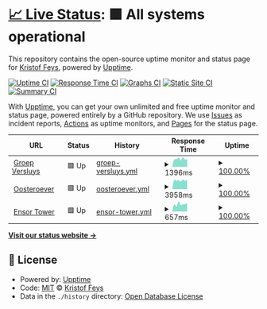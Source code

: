 # [📈 Live Status](https://kristoffeys.github.io/status-versluys): <!--live status--> **🟩 All systems operational**

This repository contains the open-source uptime monitor and status page for [Kristof Feys](https://kristoffeys.github.io/status-versluys), powered by [Upptime](https://github.com/upptime/upptime).

[![Uptime CI](https://github.com/kristoffeys/status-versluys/workflows/Uptime%20CI/badge.svg)](https://github.com/kristoffeys/status-versluys/actions?query=workflow%3A%22Uptime+CI%22)
[![Response Time CI](https://github.com/kristoffeys/status-versluys/workflows/Response%20Time%20CI/badge.svg)](https://github.com/kristoffeys/status-versluys/actions?query=workflow%3A%22Response+Time+CI%22)
[![Graphs CI](https://github.com/kristoffeys/status-versluys/workflows/Graphs%20CI/badge.svg)](https://github.com/kristoffeys/status-versluys/actions?query=workflow%3A%22Graphs+CI%22)
[![Static Site CI](https://github.com/kristoffeys/status-versluys/workflows/Static%20Site%20CI/badge.svg)](https://github.com/kristoffeys/status-versluys/actions?query=workflow%3A%22Static+Site+CI%22)
[![Summary CI](https://github.com/kristoffeys/status-versluys/workflows/Summary%20CI/badge.svg)](https://github.com/kristoffeys/status-versluys/actions?query=workflow%3A%22Summary+CI%22)

With [Upptime](https://upptime.js.org), you can get your own unlimited and free uptime monitor and status page, powered entirely by a GitHub repository. We use [Issues](https://github.com/kristoffeys/status-versluys/issues) as incident reports, [Actions](https://github.com/kristoffeys/status-versluys/actions) as uptime monitors, and [Pages](https://kristoffeys.github.io/status-versluys) for the status page.

<!--start: status pages-->
<!-- This summary is generated by Upptime (https://github.com/upptime/upptime) -->
<!-- Do not edit this manually, your changes will be overwritten -->
<!-- prettier-ignore -->
| URL | Status | History | Response Time | Uptime |
| --- | ------ | ------- | ------------- | ------ |
| <img alt="" src="https://icons.duckduckgo.com/ip3/groepversluys.be.ico" height="13"> [Groep Versluys](https://groepversluys.be/) | 🟩 Up | [groep-versluys.yml](https://github.com/kristoffeys/status-versluys/commits/HEAD/history/groep-versluys.yml) | <details><summary><img alt="Response time graph" src="./graphs/groep-versluys/response-time-week.png" height="20"> 1396ms</summary><br><a href="https://kristoffeys.github.io/status-versluys/history/groep-versluys"><img alt="Response time 1303" src="https://img.shields.io/endpoint?url=https%3A%2F%2Fraw.githubusercontent.com%2Fkristoffeys%2Fstatus-versluys%2FHEAD%2Fapi%2Fgroep-versluys%2Fresponse-time.json"></a><br><a href="https://kristoffeys.github.io/status-versluys/history/groep-versluys"><img alt="24-hour response time 1365" src="https://img.shields.io/endpoint?url=https%3A%2F%2Fraw.githubusercontent.com%2Fkristoffeys%2Fstatus-versluys%2FHEAD%2Fapi%2Fgroep-versluys%2Fresponse-time-day.json"></a><br><a href="https://kristoffeys.github.io/status-versluys/history/groep-versluys"><img alt="7-day response time 1396" src="https://img.shields.io/endpoint?url=https%3A%2F%2Fraw.githubusercontent.com%2Fkristoffeys%2Fstatus-versluys%2FHEAD%2Fapi%2Fgroep-versluys%2Fresponse-time-week.json"></a><br><a href="https://kristoffeys.github.io/status-versluys/history/groep-versluys"><img alt="30-day response time 1251" src="https://img.shields.io/endpoint?url=https%3A%2F%2Fraw.githubusercontent.com%2Fkristoffeys%2Fstatus-versluys%2FHEAD%2Fapi%2Fgroep-versluys%2Fresponse-time-month.json"></a><br><a href="https://kristoffeys.github.io/status-versluys/history/groep-versluys"><img alt="1-year response time 1303" src="https://img.shields.io/endpoint?url=https%3A%2F%2Fraw.githubusercontent.com%2Fkristoffeys%2Fstatus-versluys%2FHEAD%2Fapi%2Fgroep-versluys%2Fresponse-time-year.json"></a></details> | <details><summary><a href="https://kristoffeys.github.io/status-versluys/history/groep-versluys">100.00%</a></summary><a href="https://kristoffeys.github.io/status-versluys/history/groep-versluys"><img alt="All-time uptime 100.00%" src="https://img.shields.io/endpoint?url=https%3A%2F%2Fraw.githubusercontent.com%2Fkristoffeys%2Fstatus-versluys%2FHEAD%2Fapi%2Fgroep-versluys%2Fuptime.json"></a><br><a href="https://kristoffeys.github.io/status-versluys/history/groep-versluys"><img alt="24-hour uptime 100.00%" src="https://img.shields.io/endpoint?url=https%3A%2F%2Fraw.githubusercontent.com%2Fkristoffeys%2Fstatus-versluys%2FHEAD%2Fapi%2Fgroep-versluys%2Fuptime-day.json"></a><br><a href="https://kristoffeys.github.io/status-versluys/history/groep-versluys"><img alt="7-day uptime 100.00%" src="https://img.shields.io/endpoint?url=https%3A%2F%2Fraw.githubusercontent.com%2Fkristoffeys%2Fstatus-versluys%2FHEAD%2Fapi%2Fgroep-versluys%2Fuptime-week.json"></a><br><a href="https://kristoffeys.github.io/status-versluys/history/groep-versluys"><img alt="30-day uptime 100.00%" src="https://img.shields.io/endpoint?url=https%3A%2F%2Fraw.githubusercontent.com%2Fkristoffeys%2Fstatus-versluys%2FHEAD%2Fapi%2Fgroep-versluys%2Fuptime-month.json"></a><br><a href="https://kristoffeys.github.io/status-versluys/history/groep-versluys"><img alt="1-year uptime 100.00%" src="https://img.shields.io/endpoint?url=https%3A%2F%2Fraw.githubusercontent.com%2Fkristoffeys%2Fstatus-versluys%2FHEAD%2Fapi%2Fgroep-versluys%2Fuptime-year.json"></a></details>
| <img alt="" src="https://icons.duckduckgo.com/ip3/oosteroever.be.ico" height="13"> [Oosteroever](https://oosteroever.be/) | 🟩 Up | [oosteroever.yml](https://github.com/kristoffeys/status-versluys/commits/HEAD/history/oosteroever.yml) | <details><summary><img alt="Response time graph" src="./graphs/oosteroever/response-time-week.png" height="20"> 3958ms</summary><br><a href="https://kristoffeys.github.io/status-versluys/history/oosteroever"><img alt="Response time 3372" src="https://img.shields.io/endpoint?url=https%3A%2F%2Fraw.githubusercontent.com%2Fkristoffeys%2Fstatus-versluys%2FHEAD%2Fapi%2Foosteroever%2Fresponse-time.json"></a><br><a href="https://kristoffeys.github.io/status-versluys/history/oosteroever"><img alt="24-hour response time 4305" src="https://img.shields.io/endpoint?url=https%3A%2F%2Fraw.githubusercontent.com%2Fkristoffeys%2Fstatus-versluys%2FHEAD%2Fapi%2Foosteroever%2Fresponse-time-day.json"></a><br><a href="https://kristoffeys.github.io/status-versluys/history/oosteroever"><img alt="7-day response time 3958" src="https://img.shields.io/endpoint?url=https%3A%2F%2Fraw.githubusercontent.com%2Fkristoffeys%2Fstatus-versluys%2FHEAD%2Fapi%2Foosteroever%2Fresponse-time-week.json"></a><br><a href="https://kristoffeys.github.io/status-versluys/history/oosteroever"><img alt="30-day response time 4347" src="https://img.shields.io/endpoint?url=https%3A%2F%2Fraw.githubusercontent.com%2Fkristoffeys%2Fstatus-versluys%2FHEAD%2Fapi%2Foosteroever%2Fresponse-time-month.json"></a><br><a href="https://kristoffeys.github.io/status-versluys/history/oosteroever"><img alt="1-year response time 3372" src="https://img.shields.io/endpoint?url=https%3A%2F%2Fraw.githubusercontent.com%2Fkristoffeys%2Fstatus-versluys%2FHEAD%2Fapi%2Foosteroever%2Fresponse-time-year.json"></a></details> | <details><summary><a href="https://kristoffeys.github.io/status-versluys/history/oosteroever">100.00%</a></summary><a href="https://kristoffeys.github.io/status-versluys/history/oosteroever"><img alt="All-time uptime 99.67%" src="https://img.shields.io/endpoint?url=https%3A%2F%2Fraw.githubusercontent.com%2Fkristoffeys%2Fstatus-versluys%2FHEAD%2Fapi%2Foosteroever%2Fuptime.json"></a><br><a href="https://kristoffeys.github.io/status-versluys/history/oosteroever"><img alt="24-hour uptime 100.00%" src="https://img.shields.io/endpoint?url=https%3A%2F%2Fraw.githubusercontent.com%2Fkristoffeys%2Fstatus-versluys%2FHEAD%2Fapi%2Foosteroever%2Fuptime-day.json"></a><br><a href="https://kristoffeys.github.io/status-versluys/history/oosteroever"><img alt="7-day uptime 100.00%" src="https://img.shields.io/endpoint?url=https%3A%2F%2Fraw.githubusercontent.com%2Fkristoffeys%2Fstatus-versluys%2FHEAD%2Fapi%2Foosteroever%2Fuptime-week.json"></a><br><a href="https://kristoffeys.github.io/status-versluys/history/oosteroever"><img alt="30-day uptime 99.89%" src="https://img.shields.io/endpoint?url=https%3A%2F%2Fraw.githubusercontent.com%2Fkristoffeys%2Fstatus-versluys%2FHEAD%2Fapi%2Foosteroever%2Fuptime-month.json"></a><br><a href="https://kristoffeys.github.io/status-versluys/history/oosteroever"><img alt="1-year uptime 99.67%" src="https://img.shields.io/endpoint?url=https%3A%2F%2Fraw.githubusercontent.com%2Fkristoffeys%2Fstatus-versluys%2FHEAD%2Fapi%2Foosteroever%2Fuptime-year.json"></a></details>
| <img alt="" src="https://icons.duckduckgo.com/ip3/www.ensortower.be.ico" height="13"> [Ensor Tower](https://www.ensortower.be/.well-known/test.html) | 🟩 Up | [ensor-tower.yml](https://github.com/kristoffeys/status-versluys/commits/HEAD/history/ensor-tower.yml) | <details><summary><img alt="Response time graph" src="./graphs/ensor-tower/response-time-week.png" height="20"> 657ms</summary><br><a href="https://kristoffeys.github.io/status-versluys/history/ensor-tower"><img alt="Response time 633" src="https://img.shields.io/endpoint?url=https%3A%2F%2Fraw.githubusercontent.com%2Fkristoffeys%2Fstatus-versluys%2FHEAD%2Fapi%2Fensor-tower%2Fresponse-time.json"></a><br><a href="https://kristoffeys.github.io/status-versluys/history/ensor-tower"><img alt="24-hour response time 742" src="https://img.shields.io/endpoint?url=https%3A%2F%2Fraw.githubusercontent.com%2Fkristoffeys%2Fstatus-versluys%2FHEAD%2Fapi%2Fensor-tower%2Fresponse-time-day.json"></a><br><a href="https://kristoffeys.github.io/status-versluys/history/ensor-tower"><img alt="7-day response time 657" src="https://img.shields.io/endpoint?url=https%3A%2F%2Fraw.githubusercontent.com%2Fkristoffeys%2Fstatus-versluys%2FHEAD%2Fapi%2Fensor-tower%2Fresponse-time-week.json"></a><br><a href="https://kristoffeys.github.io/status-versluys/history/ensor-tower"><img alt="30-day response time 617" src="https://img.shields.io/endpoint?url=https%3A%2F%2Fraw.githubusercontent.com%2Fkristoffeys%2Fstatus-versluys%2FHEAD%2Fapi%2Fensor-tower%2Fresponse-time-month.json"></a><br><a href="https://kristoffeys.github.io/status-versluys/history/ensor-tower"><img alt="1-year response time 633" src="https://img.shields.io/endpoint?url=https%3A%2F%2Fraw.githubusercontent.com%2Fkristoffeys%2Fstatus-versluys%2FHEAD%2Fapi%2Fensor-tower%2Fresponse-time-year.json"></a></details> | <details><summary><a href="https://kristoffeys.github.io/status-versluys/history/ensor-tower">100.00%</a></summary><a href="https://kristoffeys.github.io/status-versluys/history/ensor-tower"><img alt="All-time uptime 100.00%" src="https://img.shields.io/endpoint?url=https%3A%2F%2Fraw.githubusercontent.com%2Fkristoffeys%2Fstatus-versluys%2FHEAD%2Fapi%2Fensor-tower%2Fuptime.json"></a><br><a href="https://kristoffeys.github.io/status-versluys/history/ensor-tower"><img alt="24-hour uptime 100.00%" src="https://img.shields.io/endpoint?url=https%3A%2F%2Fraw.githubusercontent.com%2Fkristoffeys%2Fstatus-versluys%2FHEAD%2Fapi%2Fensor-tower%2Fuptime-day.json"></a><br><a href="https://kristoffeys.github.io/status-versluys/history/ensor-tower"><img alt="7-day uptime 100.00%" src="https://img.shields.io/endpoint?url=https%3A%2F%2Fraw.githubusercontent.com%2Fkristoffeys%2Fstatus-versluys%2FHEAD%2Fapi%2Fensor-tower%2Fuptime-week.json"></a><br><a href="https://kristoffeys.github.io/status-versluys/history/ensor-tower"><img alt="30-day uptime 100.00%" src="https://img.shields.io/endpoint?url=https%3A%2F%2Fraw.githubusercontent.com%2Fkristoffeys%2Fstatus-versluys%2FHEAD%2Fapi%2Fensor-tower%2Fuptime-month.json"></a><br><a href="https://kristoffeys.github.io/status-versluys/history/ensor-tower"><img alt="1-year uptime 100.00%" src="https://img.shields.io/endpoint?url=https%3A%2F%2Fraw.githubusercontent.com%2Fkristoffeys%2Fstatus-versluys%2FHEAD%2Fapi%2Fensor-tower%2Fuptime-year.json"></a></details>

<!--end: status pages-->

[**Visit our status website →**](https://kristoffeys.github.io/status-versluys)

## 📄 License

- Powered by: [Upptime](https://github.com/upptime/upptime)
- Code: [MIT](./LICENSE) © [Kristof Feys](https://kristoffeys.github.io/status-versluys)
- Data in the `./history` directory: [Open Database License](https://opendatacommons.org/licenses/odbl/1-0/)
